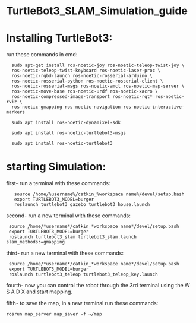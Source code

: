# TurtleBot3_SLAM_Simulation_guide




# Installing TurtleBot3: 

run these commands in cmd: 

      sudo apt-get install ros-noetic-joy ros-noetic-teleop-twist-joy \
      ros-noetic-teleop-twist-keyboard ros-noetic-laser-proc \
      ros-noetic-rgbd-launch ros-noetic-rosserial-arduino \
      ros-noetic-rosserial-python ros-noetic-rosserial-client \
      ros-noetic-rosserial-msgs ros-noetic-amcl ros-noetic-map-server \
      ros-noetic-move-base ros-noetic-urdf ros-noetic-xacro \
      ros-noetic-compressed-image-transport ros-noetic-rqt* ros-noetic-rviz \
      ros-noetic-gmapping ros-noetic-navigation ros-noetic-interactive-markers

      sudo apt install ros-noetic-dynamixel-sdk
    
      sudo apt install ros-noetic-turtlebot3-msgs
    
      sudo apt install ros-noetic-turtlebot3


# starting Simulation: 
  
  
 first- run a terminal with these commands:  
  
       source /home/%username%/catkin_%workspace name%/devel/setup.bash
       export TURTLEBOT3_MODEL=burger
       roslaunch turtlebot3_gazebo turtlebot3_house.launch
        
 second- run a new terminal with these commands: 
 
     source /home/*username*/catkin_*workspace name*/devel/setup.bash
     export TURTLEBOT3_MODEL=burger
     roslaunch turtlebot3_slam turtlebot3_slam.launch slam_methods:=gmapping
    
    
 third-  run a new terminal with these commands: 
 
     source /home/*username*/catkin_*workspace name*/devel/setup.bash
     export TURTLEBOT3_MODEL=burger
     roslaunch turtlebot3_teleop turtlebot3_teleop_key.launch
  
 
 
 fourth- now you can control the robot through the 3rd terminal using the  W S A D X and start mapping.
 

 fifth- to save the map, in a new terminal run these commands: 

    rosrun map_server map_saver -f ~/map
    
    
    

